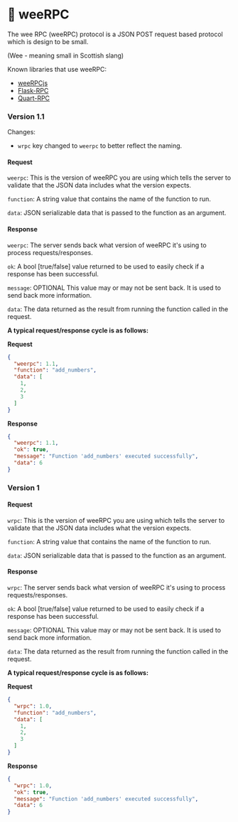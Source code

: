 # 📡 weeRPC

The wee RPC (weeRPC) protocol is a JSON POST request based protocol which is design to be small.

(Wee - meaning small in Scottish slang)

Known libraries that use weeRPC:

- [weeRPCjs](https://github.com/CheeseCake87/weeRPCjs)
- [Flask-RPC](https://github.com/CheeseCake87/flask-rpc)
- [Quart-RPC](https://github.com/CheeseCake87/quart-rpc)

### Version 1.1

Changes:
- `wrpc` key changed to `weerpc` to better reflect the naming.

#### Request

`weerpc`: This is the version of weeRPC you are using which tells the server to validate that the JSON data includes what the version expects.

`function`: A string value that contains the name of the function to run.

`data`: JSON serializable data that is passed to the function as an argument.

#### Response

`weerpc`: The server sends back what version of weeRPC it's using to process requests/responses.

`ok`: A bool [true/false] value returned to be used to easily check if a response has been successful.

`message`: OPTIONAL This value may or may not be sent back. It is used to send back more information.

`data`: The data returned as the result from running the function called in the request.

**A typical request/response cycle is as follows:**

**Request**

```json
{
  "weerpc": 1.1,
  "function": "add_numbers",
  "data": [
    1,
    2,
    3
  ]
}
```

**Response**

```json
{
  "weerpc": 1.1,
  "ok": true,
  "message": "Function 'add_numbers' executed successfully",
  "data": 6
}
```

### Version 1

#### Request

`wrpc`: This is the version of weeRPC you are using which tells the server to validate that the JSON data includes what the version expects.

`function`: A string value that contains the name of the function to run.

`data`: JSON serializable data that is passed to the function as an argument.

#### Response

`wrpc`: The server sends back what version of weeRPC it's using to process requests/responses.

`ok`: A bool [true/false] value returned to be used to easily check if a response has been successful.

`message`: OPTIONAL This value may or may not be sent back. It is used to send back more information.

`data`: The data returned as the result from running the function called in the request.

**A typical request/response cycle is as follows:**

**Request**

```json
{
  "wrpc": 1.0,
  "function": "add_numbers",
  "data": [
    1,
    2,
    3
  ]
}
```

**Response**

```json
{
  "wrpc": 1.0,
  "ok": true,
  "message": "Function 'add_numbers' executed successfully",
  "data": 6
}
```
